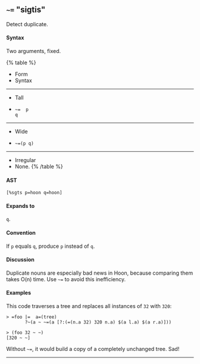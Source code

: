 ## `~=` "sigtis"

Detect duplicate.

#### Syntax

Two arguments, fixed.

{% table %}

- Form
- Syntax

---

- Tall
- ```hoon
  ~=  p
  q
  ```

---

- Wide
- ```hoon
  ~=(p q)
  ```

---

- Irregular
- None.
{% /table %}

#### AST

```hoon
[%sgts p=hoon q=hoon]
```

#### Expands to

`q`.

#### Convention

If `p` equals `q`, produce `p` instead of `q`.

#### Discussion

Duplicate nouns are especially bad news in Hoon, because comparing them
takes O(n) time. Use `~=` to avoid this inefficiency.

#### Examples

This code traverses a tree and replaces all instances of `32` with
`320`:

```
> =foo |=  a=(tree)
       ?~(a ~ ~=(a [?:(=(n.a 32) 320 n.a) $(a l.a) $(a r.a)]))

> (foo 32 ~ ~)
[320 ~ ~]
```

Without `~=`, it would build a copy of a completely unchanged tree. Sad!

---

